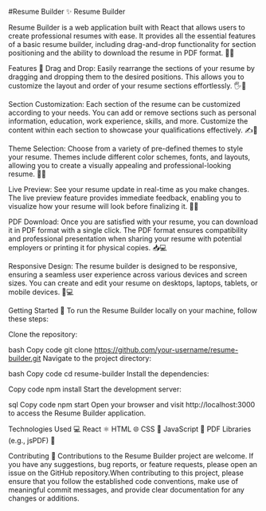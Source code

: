 #Resume Builder ✨
Resume Builder

Resume Builder is a web application built with React that allows users to create professional resumes with ease. It provides all the essential features of a basic resume builder, including drag-and-drop functionality for section positioning and the ability to download the resume in PDF format. 📄💼

Features 🌟
Drag and Drop: Easily rearrange the sections of your resume by dragging and dropping them to the desired positions. This allows you to customize the layout and order of your resume sections effortlessly. 🖐️🔀

Section Customization: Each section of the resume can be customized according to your needs. You can add or remove sections such as personal information, education, work experience, skills, and more. Customize the content within each section to showcase your qualifications effectively. ✍️🔧

Theme Selection: Choose from a variety of pre-defined themes to style your resume. Themes include different color schemes, fonts, and layouts, allowing you to create a visually appealing and professional-looking resume. 🎨🌈

Live Preview: See your resume update in real-time as you make changes. The live preview feature provides immediate feedback, enabling you to visualize how your resume will look before finalizing it. 👀🔄

PDF Download: Once you are satisfied with your resume, you can download it in PDF format with a single click. The PDF format ensures compatibility and professional presentation when sharing your resume with potential employers or printing it for physical copies. 📥💻

Responsive Design: The resume builder is designed to be responsive, ensuring a seamless user experience across various devices and screen sizes. You can create and edit your resume on desktops, laptops, tablets, or mobile devices. 📱💻

Getting Started 🚀
To run the Resume Builder locally on your machine, follow these steps:

Clone the repository:

bash
Copy code
git clone https://github.com/your-username/resume-builder.git
Navigate to the project directory:

bash
Copy code
cd resume-builder
Install the dependencies:

Copy code
npm install
Start the development server:

sql
Copy code
npm start
Open your browser and visit http://localhost:3000 to access the Resume Builder application.

Technologies Used 💻
React ⚛️
HTML 🌐
CSS 🎨
JavaScript 📜
PDF Libraries (e.g., jsPDF) 📄

Contributing 🤝
Contributions to the Resume Builder project are welcome. If you have any suggestions, bug reports, or feature requests, please open an issue on the GitHub repository.When contributing to this project, please ensure that you follow the established code conventions, make use of meaningful commit messages, and provide clear documentation for any changes or additions.
